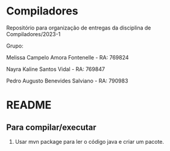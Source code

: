 # Compiladores
Repositório para organização de entregas da disciplina de Compiladores/2023-1

Grupo:

Melissa Campelo Amora Fontenelle - RA: 769824

Nayra Kaline Santos Vidal - RA: 769847

Pedro Augusto Benevides Salviano - RA: 790983

# README

## Para compilar/executar
1. Usar mvn package para ler o código java e criar um pacote.
